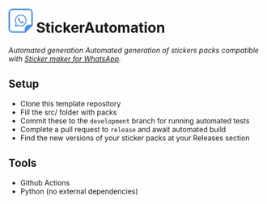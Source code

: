 # ![alt text](/docs/logo48.png "StickerAutomation") StickerAutomation
_Automated generation Automated generation of stickers packs compatible with [Sticker maker for WhatsApp](https://getstickerpack.com/)._

## Setup
- Clone this template repository
- Fill the src/ folder with packs
- Commit these to the `development` branch for running automated tests
- Complete a pull request to `release` and await automated build
- Find the new versions of your sticker packs at your Releases section

## Tools
- Github Actions
- Python (no external dependencies)